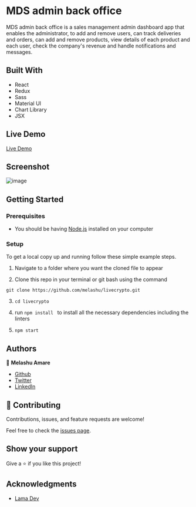 # MDS admin back office

MDS admin back office is a sales management admin dashboard app that enables the administrator, to add and remove users, can track deliveries and orders, can add and remove products, view details of each product and each user, check the company's revenue and handle notifications and messages. 
## Built With
- React 
- Redux
- Sass
- Material UI
- Chart Library
- JSX

## Live Demo
[Live Demo](https://clinquant-kringle-c60d03.netlify.app/)

## Screenshot 
![image](https://user-images.githubusercontent.com/30173722/195955778-bab825c5-0d41-4f50-8628-e9281e508f11.png)

## Getting Started
### Prerequisites

- You should be having [Node.js](https://nodejs.org/en/) installed on your computer
### Setup

To get a local copy up and running follow these simple example steps.

1. Navigate to a folder where you want the cloned file to appear
   
2. Clone this repo in your terminal or git bash using the command

  `git clone https://github.com/melashu/livecrypto.git`

3. `cd livecrypto`

4. run `npm install ` to install all the necessary dependencies including the linters

4. `npm start`
## Authors 

👤 **Melashu Amare**

- [Github](https://github.com/melashu)
- [Twitter](https://twitter.com/meshu102)
- [LinkedIn](https://www.linkedin.com/in/melashu-amare/)


## 🤝 Contributing

Contributions, issues, and feature requests are welcome!


Feel free to check the [issues page](https://github.com/melashu/Salse-management-admin-Backoffice/issues).

## Show your support

Give a ⭐️ if you like this project!

## Acknowledgments

- [Lama Dev](https://www.youtube.com/c/LamaDev)




